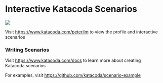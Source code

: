# Interactive Katacoda Scenarios

[![](http://shields.katacoda.com/katacoda/peterllm/count.svg)](https://www.katacoda.com/peterllm "Get your profile on Katacoda.com")

Visit https://www.katacoda.com/peterllm to view the profile and interactive scenarios

### Writing Scenarios
Visit https://www.katacoda.com/docs to learn more about creating Katacoda scenarios

For examples, visit https://github.com/katacoda/scenario-example
